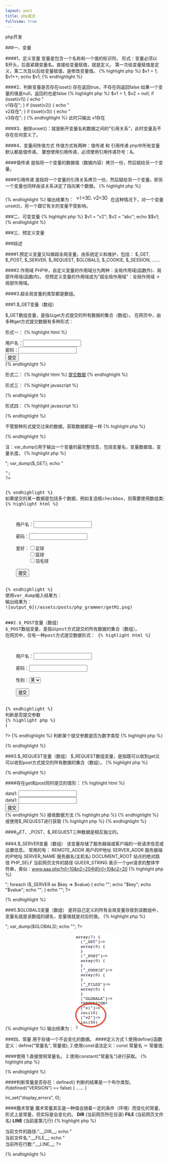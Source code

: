 ```yaml
---
layout: post
title: php语法
fullview: true
---
```



php开发

###一、变量

####1、定义变量
变量是包含一个名称和一个值的标识符。
形式：变量必须以$开头，后面紧跟变量名。直接给变量赋值，就是定义。
第一次给变量赋值是定义，第二次及以后给变量赋值，是修改变量值。
{% highlight php %}
$v1 = 1;
$v1++;
echo $v1;
{% endhighlight %}

####2、判断变量是否存在isset()
存在返回true，不存在则返回false
如果一个变量的值是null，返回的也是false
{% highlight php %}
$v1 = 1;
$v2 = null;
if (isset(v1)) {
	echo "<br/>v1存在";
}
if (isset(v2)) {
	echo "<br/>v2存在";
}
if (isset(v3)) {
	echo "<br/>v3存在";
}
{% endhighlight %}
此时只输出 v1存在

####3、删除unset()：就是断开变量名和数据之间的"引用关系"，此时变量及不存在任何意义了。

####4、变量间传值方式
传值方式有两种：值传递 和 引用传递
php中所有变量默认都是值传递。 要想使用引用传递，必须使用引用传递符号：&。

####值传递
是指将一个变量的数据值（数据内容）拷贝一份，然后赋给另一个变量。

####引用传递
是指将一个变量的引用关系拷贝一份，然后赋给另一个变量。即另一个变量也同样由该关系决定了指向某个数据。
{% highlight php %}
<?php
	$v1 = 20;
	$v2 = &$v1;
	$v2 = 30;
	echo "v1=$v1, v2=$v2";
?>
{% endhighlight %}
输出结果为：
![output_0](/assets/posts/php_grammer/grammar1.png)
在这种情况下，对一个变量unset()，另一个跟它有关的变量不受影响。

###二、可变变量
{% highlight php %}
$v1 = "v2";
$v2 = "abc";
echo $$v1;
{% endhighlight %}

###三、预定义变量

###综述

####1.预定义变量又叫做超全局变量，由系统定义和维护，包括：
$_GET, $_POST, $_SERVER, $_REQUEST, $GLOBALS, $_COOKIE, $_SESSION, ......

####2.作用域
PHP中，自定义变量的作用域分为两种：全局作用域(函数外)、局部作用域(函数内)。
但预定义变量的作用域成为"超全局作用域"：全局作用域 ＋ 局部作用域。

####3.超全局变量的类型都是数组。

###1.$_GET变量（数组）

$_GET数组变量，是指以get方式提交的所有数据的集合（数组）。
在网页中，由多种get方式提交数据有多种形式：

形式一：
{% highlight html %}
<form action="abc.php" method="get">
	用户名：<input type="text" name="uName"/><br/>
	密码：<input type="password" name="uPwd"/><br/>
	<input type="submit" value="提交"/><br/>
</form>
{% endhighlight %}

形式二：
{% highlight html %}
<a href="abc.php?uName=zhangsan&uPwd=123">提交数据</a>
{% endhighlight %}

形式三：
{% highlight javascript %}
<script type="text/javascript">
	location.href="abc.php?uName=zhangsan&uPwd=123"; //利用location的href属性
</script>
{% endhighlight %}

形式四：
{% highlight javascript %}
<script type="text/javascript">
	location.assign("abc.php?uName=zhangsan&uPwd=123"); //利用location的assign方法
</script>
{% endhighlight %}

不管那种形式提交过来的数据，获取数据都是一样
{% highlight php %}
<?php
	$uName = $_GET('uName');
	$uPwd = $_GET('uPwd');
	echo "uName=$uName, uPwd=$uPwd";
?>
{% endhighlight %}

注：var_dump()用于输出一个变量的最完整信息，包括变量名，变量数据值，变量长度。
{% highlight php %}
<?php
	echo "<pre>";
	var_dump($_GET);
	echo "<pre>";
?>
{% endhighlight %}
如果提交的某一数据是包括多个数据，例如复选框checkbox，则需要使用数组类型的命名。
{% highlight html %}
<form action="abc.php" method="get">
	用户名：<input type="text" name="uName"/><br/>
	密码：<input type="password" name="uPwd"/><br/>
	爱好：<input type="checkbox" name="likes[]" value="足球" />足球
		 <input type="checkbox" name="likes[]" value="篮球" />篮球
		 <input type="checkbox" name="likes[]" value="羽毛球" />羽毛球<br/>
	<input type="submit" value="提交"/><br/>
</form>
{% endhighlight %}
使用var_dump输入结果为：
输出结果为：
![output_0](/assets/posts/php_grammer/getM1.png)

###2.$_POST变量（数组）
$_POST数组变量，是指以post方式提交的所有数据的集合（数组）。
在网页中，仅有一种post方式提交数据形式：
{% highlight html %}
<form action="abc.php" method="post">
	用户名：<input type="text" name="uName"/><br/>
	密码：<input type="password" name="uPwd"/><br/>
	性别：<select name="sex">
		 	<option value="man">男</option>
		 	<option value="women">女</option>
		 </select><br/>
	<input type="submit" value="提交"/><br/>
</form>
{% endhighlight %}
判断是否提交参数
{% highlight php %}
<?php
	if ($_POST) { // 判断是否提交了post数据

	}
?>
{% endhighlight %}
判断某个提交参数是否为数字类型
{% highlight php %}
<?php
	if (is_numeric($n1)) { // 判断n1是否为数字类型

	}
?>
{% endhighlight %}

###3.$_REQUEST变量（数组）
$_REQUEST数组变量，是指既可以收到get又可以收到post方式提交的所有数据的集合（数组）。
{% highlight php %}
<?php
	$uName = $_REQUEST('uName');
	$uPwd = $_REQUEST('uPwd');
	echo "uName=$uName, uPwd=$uPwd";
?>
{% endhighlight %}

####存在get和post同时提交的情形：
{% highlight html %}
<form action="4postAndGetValue.php?n3=10" method="post">
	data1: <input type="text" name="n1" /><br/>
	data1: <input type="text" name="n1" /><br/>
	<input type="submit" value="提交"/><br/>
</form>
{% endhighlight %}
接收数据方法
{% highlight php %}
<?php
	$n1 = $_POST('n1');
	$n2 = $_POST('n2');
	$n2 = $_GET('n3');
	echo "n1=$n1, n2=$n2, n3=$n3";
?>
{% endhighlight %}
或使用$_REQUEST进行获取
{% highlight php %}
<?php
	$n1 = $_REQUEST('n1');
	$n2 = $_REQUEST('n2');
	$n2 = $_REQUEST('n3');
	echo "n1=$n1, n2=$n2, n3=$n3";
?>
{% endhighlight %}

####$_GET、$_POST、$_REQUEST三种数据是相互独立的。

###4.$_SERVER变量（数组）
该变量存储了服务器端或客户端的一些请求信息或设置信息。
常用的有：
REMOTE_ADDR 用户的IP地址
SERVER_ADDR 服务器端的IP地址
SERVER_NAME 服务器名(主机名)
DOCUMENT_ROOT 站点的绝对路径
PHP_SELF 当前网页文件的路径
QUEER_STRING 表示一个get请求的整体字符串，类似：www.aaa.php?n1=10&n2=20中的n1=10&n2=20
{% highlight php %}
<?php
	echo "<table border='1'>";
	foreach ($_SERVER as $key => $value) {
		echo "<tr>";
		echo "<td>$key</td>";
		echo "<td>$value</td>";
		echo "</tr>";
	}
	echo "</table>";
?>
{% endhighlight %}

###5.$GLOBALS变量（数组）
是将自己定义的所有全局变量存放到该数组中，变量名就是该数组的键名，变量值就是对应的值。
{% highlight php %}
<?php
	$v1 = 10;
	$v2 = 50;
	function method1() {
		$v3 = 15;
		$v4 = 25;
	}

	echo "<pre>";
	var_dump($GLOBALS);
	echo "</pre>";
?>
{% endhighlight %}
输出结果为：
![output_0](/assets/posts/php_grammer/globals.png)

###四、常量
用于存储一个不会变化的数据。
####定义方式
1.使用define()函数定义：define("常量名", 常量值);
2.使用const语法定义：const 常量名 ＝ 常量值;

####使用
1.直接使用常量名。
2.使用constant("常量名")进行获取。
{% highlight php %}
<?php
	define("VERSION", "3.3");
	const SENDCOUNT = 5;

	echo "VERSION=".VERSION;
	echo "SENDCOUNT=".constant("SENDCOUNT");
?>
{% endhighlight %}

####判断常量是否存在：defined()
判断的结果是一个布尔类型。
if(defined("VERSION") == false) { ...... }

ini_set("display_errors", 0);

####魔术常量
魔术常量其实是一种值会随着一定的条件（环境）而变化的常量，形式上是常量，但实际是会变化的。
__DIR__ (当前网页所在目录)
__FILE__ (当前网页文件名)
__LINE__ (当前是第几行)
{% highlight php %}
<?php
	echo "<br/>当前文件的路径:".__DIR__;
	echo "<br/>当前文件名:".__FILE__;

	echo "<br/>当前所在行数:".__LINE__;
?>
{% endhighlight %}
